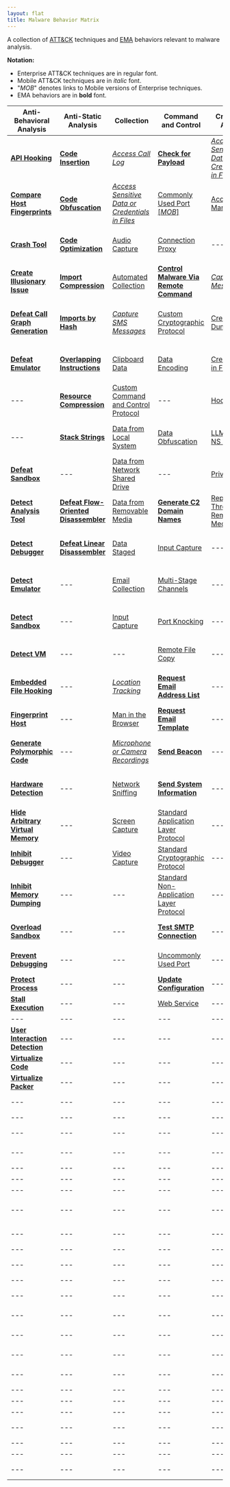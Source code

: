```yaml
---
layout: flat
title: Malware Behavior Matrix
---
```

A collection of [ATT&CK](https://attack.mitre.org) techniques and [EMA](https://collaborate.mitre.org/ema/index.php/ema:Main_Page) behaviors relevant to malware analysis.

**Notation:**
* Enterprise ATT&CK techniques are in regular font.
* Mobile ATT&CK techniques are in *italic* font.
* "*MOB*" denotes links to Mobile versions of Enterprise techniques.
* EMA behaviors are in **bold** font.

|Anti-Behavioral Analysis|Anti-Static Analysis|Collection|Command and Control|Credential Access|Defense Evasion|Discovery|Effects|Execution|Exfiltration|Lateral Movement|Persistence|Privilege Escalation|
|------------------------|--------------------|----------|-------------------|-----------------|---------------|---------|-------|---------|------------|----------------|-----------|--------------------|
|[**API Hooking**](https://collaborate.mitre.org/ema/index.php/Ema-1035)|[**Code Insertion**](https://collaborate.mitre.org/ema/index.php/Ema-1008)|[*Access Call Log*](https://attack.mitre.org/mobile/index.php/Technique/MOB-T1036)|[**Check for Payload**](https://collaborate.mitre.org/ema/index.php/Ema-1236)|[*Access Sensitive Data or Credentials in Files*](https://attack.mitre.org/mobile/index.php/Technique/MOB-T1012)|[Access Token Manipulation](https://attack.mitre.org/wiki/Technique/T1134)|[Account Discovery](https://attack.mitre.org/wiki/Technique/T1087)|[**Access Premium Service**](https://collaborate.mitre.org/ema/index.php/Ema-1178)|[AppleScript](https://attack.mitre.org/wiki/Technique/T1155)|[Automated Exfiltration](https://attack.mitre.org/wiki/Technique/T1020)|[AppleScript](https://attack.mitre.org/wiki/Technique/T1155)|[.bash_profile and .bashrc](https://attack.mitre.org/wiki/Technique/T1156)|[Application Shimming](https://attack.mitre.org/wiki/Technique/T1138)|
|[**Compare Host Fingerprints**](https://collaborate.mitre.org/ema/index.php/Ema-1120)|[**Code Obfuscation**](https://collaborate.mitre.org/ema/index.php/Ema-1004)|[*Access Sensitive Data or Credentials in Files*](https://attack.mitre.org/mobile/index.php/Technique/MOB-T1012)|[Commonly Used Port](https://attack.mitre.org/wiki/Technique/T1043) [[*MOB*]](https://attack.mitre.org/mobile/index.php/Technique/MOB-T1039)|[Account Manipulation](https://attack.mitre.org/wiki/Technique/T1090)|[*Application Discovery*](https://attack.mitre.org/mobile/index.php/Technique/MOB-T1021)|[*Application Discovery*](https://attack.mitre.org/mobile/index.php/Technique/MOB-T1021)|[**Click Fraud**](https://collaborate.mitre.org/ema/index.php/Ema-1179)|[Command-Line Interface](https://attack.mitre.org/wiki/Technique/T1059)|[Data Compressed](https://attack.mitre.org/wiki/Technique/T1002)|[**Autonomous Remote Infection**](https://collaborate.mitre.org/ema/index.php/Ema-1216)|[Application Shimming](https://attack.mitre.org/wiki/Technique/T1138)|[Bypass User Account Control](https://attack.mitre.org/wiki/Technique/T1088)|
|[**Crash Tool**](https://collaborate.mitre.org/ema/index.php/Ema-1049)|[**Code Optimization**](https://collaborate.mitre.org/ema/index.php/Ema-1037)|[Audio Capture](https://attack.mitre.org/wiki/Technique/T1123)|[Connection Proxy](https://attack.mitre.org/wiki/Technique/T1090)|---|[Binary Padding](https://attack.mitre.org/wiki/Technique/T1009)|[Application Window Discovery](https://attack.mitre.org/wiki/Technique/T1010)|[**Consume System Resources**](https://collaborate.mitre.org/ema/index.php/Ema-1177)|[Dynamic Data Exchange](https://attack.mitre.org/wiki/Technique/T1173)|[Data Encrypted](https://attack.mitre.org/wiki/Technique/T1022)|[Distributed Component Object Model](https://attack.mitre.org/wiki/Technique/T1175)|[BITS Jobs](https://attack.mitre.org/wiki/Technique/T1197)|[Explotation for Privilege Escalation](https://attack.mitre.org/wiki/Technique/T1068)|
|[**Create Illusionary Issue**](https://collaborate.mitre.org/ema/index.php/Ema-1031)|[**Import Compression**](https://collaborate.mitre.org/ema/index.php/Ema-1030)|[Automated Collection](https://attack.mitre.org/wiki/Technique/T1119)|[**Control Malware Via Remote Command**](https://collaborate.mitre.org/ema/index.php/Ema-1241)|[*Capture SMS Messages*](https://attack.mitre.org/mobile/index.php/Technique/MOB-T1015)|[BITS Jobs](https://attack.mitre.org/wiki/Technique/T1197)|[*Device Type Discovery*](https://attack.mitre.org/mobile/index.php/Technique/MOB-T1022)|[**Denial of Service**](https://collaborate.mitre.org/ema/index.php/Ema-1175)|[Execution through API](https://attack.mitre.org/wiki/Technique/T1106)|[Exfiltration Over Alternative Protocol](https://attack.mitre.org/wiki/Technique/T1048)|[Exploitation of Remote Services](https://attack.mitre.org/wiki/Technique/T1210)|[Bootkit](https://attack.mitre.org/wiki/Technique/T1067)|[File System Permissions Weakness](https://attack.mitre.org/wiki/Technique/T1044)|
|[**Defeat Call Graph Generation**](https://collaborate.mitre.org/ema/index.php/Ema-1228)|[**Imports by Hash**](https://collaborate.mitre.org/ema/index.php/Ema-1036)|[*Capture SMS Messages*](https://attack.mitre.org/mobile/index.php/Technique/MOB-T1015)|[Custom Cryptographic Protocol](https://attack.mitre.org/wiki/Technique/T1024)|[Credential Dumping](https://attack.mitre.org/wiki/Technique/T1003)|[Bypass User Account Control](https://attack.mitre.org/wiki/Technique/T1088)|[*Local Network Configuration Discovery*](https://attack.mitre.org/mobile/index.php/Technique/MOB-T1025)|[**Destroy Hardware**](https://collaborate.mitre.org/ema/index.php/Ema-1196)|[Execution through Module Load](https://attack.mitre.org/wiki/Technique/T1129)|[Exfiltration Over Command and Control Channel](https://attack.mitre.org/wiki/Technique/T1041)|[Pass the Hash](https://attack.mitre.org/wiki/Technique/T1075)|[Change Default File Association](https://attack.mitre.org/wiki/Technique/T1042)|[Hooking](https://attack.mitre.org/wiki/Technique/T1179)|
|[**Defeat Emulator**](https://collaborate.mitre.org/ema/index.php/Ema-1268)|[**Overlapping Instructions**](https://collaborate.mitre.org/ema/index.php/Ema-1038)|[Clipboard Data](https://attack.mitre.org/wiki/Technique/T1115)|[Data Encoding](https://attack.mitre.org/wiki/Technique/T1132)|[Credentials in Files](https://attack.mitre.org/wiki/Technique/T1081)|[Code Signing](https://attack.mitre.org/wiki/Technique/T1116)|[Network Service Scanning](https://attack.mitre.org/wiki/Technique/T1046)|[**Encrypt Files**](https://collaborate.mitre.org/ema/index.php/Ema-1122)|[Exploitation for Client Execution](https://attack.mitre.org/wiki/Technique/T1202)|[Exfiltration Over Other Network Medium](https://attack.mitre.org/wiki/Technique/T1011)|[Remote Desktop Protocol](https://attack.mitre.org/wiki/Technique/T1076)|[Component Object Model Hijacking](https://attack.mitre.org/wiki/Technique/T1122)|[Image File Execution Options Injection](https://attack.mitre.org/wiki/Technique/T1183)|
|---|[**Resource Compression**](https://collaborate.mitre.org/ema/index.php/Ema-1039)|[Custom Command and Control Protocol](https://attack.mitre.org/wiki/Technique/T1094)|---|[Hooking](https://attack.mitre.org/wiki/Technique/T1179)|[Component Object Model Hijacking](https://attack.mitre.org/wiki/Technique/T1122)|[Peripheral Device Discovery](https://attack.mitre.org/wiki/Technique/T1120)|[**Erase Data**](https://collaborate.mitre.org/ema/index.php/Ema-1195)|[**Install Legitimate Software**](https://collaborate.mitre.org/ema/index.php/Ema-1137)|[Exfiltration Over Physical Medium](https://attack.mitre.org/wiki/Technique/T1052)|[Remote File Copy](https://attack.mitre.org/wiki/Technique/T1105)|[File System Permissions Weakness](https://attack.mitre.org/wiki/Technique/T1044)|[Launch Daemon](https://attack.mitre.org/wiki/Technique/T1160)|
|---|[**Stack Strings**](https://collaborate.mitre.org/ema/index.php/Ema-1044)|[Data from Local System](https://attack.mitre.org/wiki/Technique/T1005)|[Data Obfuscation](https://attack.mitre.org/wiki/Technique/T1001)|[LLMNR/NBT-NS Poisoning](https://attack.mitre.org/wiki/Technique/T1171)|[DCShadow](https://attack.mitre.org/wiki/Technique/T1207)|[Process Discovery](https://attack.mitre.org/wiki/Technique/T1057)|[**Manipulate File System Data**](https://collaborate.mitre.org/ema/index.php/Ema-1127)|[**Install Secondary Malware**](https://collaborate.mitre.org/ema/index.php/Ema-1138)|---|[Replication Through Removable Media](https://attack.mitre.org/wiki/Technique/T1091)|[Hidden File and Directories](https://attack.mitre.org/wiki/Technique/T1158)|[Process Injection](https://attack.mitre.org/wiki/Technique/T1055)|
|[**Defeat Sandbox**](https://collaborate.mitre.org/ema/index.php/Ema-1027)|---|[Data from Network Shared Drive](https://attack.mitre.org/wiki/Technique/T1039)|---|[Private Keys](https://attack.mitre.org/wiki/Technique/T1145)|[Deobfuscate/Decode Files or Information](https://attack.mitre.org/wiki/Technique/T1140)|[Query Registry](https://attack.mitre.org/wiki/Technique/T1012)|[**Manipulate Network Traffic**](https://collaborate.mitre.org/ema/index.php/Ema-1126)|[**Install Secondary Module**](https://collaborate.mitre.org/ema/index.php/Ema-1136)|---|---|[Hooking](https://attack.mitre.org/wiki/Technique/T1179)|[Scheduled Task](https://attack.mitre.org/wiki/Technique/T1053)|
|[**Detect Analysis Tool**](https://collaborate.mitre.org/ema/index.php/Ema-1005)|[**Defeat Flow-Oriented Disassembler**](https://collaborate.mitre.org/ema/index.php/Ema-1227)|[Data from Removable Media](https://attack.mitre.org/wiki/Technique/T1025)|[**Generate C2 Domain Names**](https://collaborate.mitre.org/ema/index.php/Ema-1244)|[Replication Through Removable Media](https://attack.mitre.org/wiki/Technique/T1091)|[**Disable Kernel Patch Protection**](https://collaborate.mitre.org/ema/index.php/Ema-1146)|[Remote System Discovery](https://attack.mitre.org/wiki/Technique/T1018)|[*Premium SMS Toll Fraud*](https://attack.mitre.org/mobile/index.php/Technique/MOB-T1051)|[Local Job Scheduling](https://attack.mitre.org/wiki/Technique/T1168)|---|---|[Image File Execution Options Injection](https://attack.mitre.org/wiki/Technique/T1183)|[Setuid and Setguid](https://attack.mitre.org/wiki/Technique/T1166)|
|[**Detect Debugger**](https://collaborate.mitre.org/ema/index.php/Ema-1253)|[**Defeat Linear Disassembler**](https://collaborate.mitre.org/ema/index.php/Ema-1229)|[Data Staged](https://attack.mitre.org/wiki/Technique/T1074)|[Input Capture](https://attack.mitre.org/wiki/Technique/T1056)|---|---|[Security Software Discovery](https://attack.mitre.org/wiki/Technique/T1063)|[*Wipe Device Data*](https://attack.mitre.org/mobile/index.php/Technique/MOB-T1050)|[**Log Activity**](https://collaborate.mitre.org/ema/index.php/Ema-1134)|---|---|[Kernel Modules and Extensions](https://attack.mitre.org/wiki/Technique/T1215)|[Sudo](https://attack.mitre.org/wiki/Technique/T1169)|
|[**Detect Emulator**](https://collaborate.mitre.org/ema/index.php/Ema-1265)|---|[Email Collection](https://attack.mitre.org/wiki/Technique/T1114)|[Multi-Stage Channels](https://attack.mitre.org/wiki/Technique/T1104)|---|[**Disable System File Overwrite Protection**](https://collaborate.mitre.org/ema/index.php/Ema-1149)|[System Network Configuration Discovery](https://attack.mitre.org/wiki/Technique/T1016)|---|[PowerShell](https://attack.mitre.org/wiki/Technique/T1086)|---|---|[Launch Daemon](https://attack.mitre.org/wiki/Technique/T1160)|---|
|[**Detect Sandbox**](https://collaborate.mitre.org/ema/index.php/Ema-1233)|---|[Input Capture](https://attack.mitre.org/wiki/Technique/T1056)|[Port Knocking](https://attack.mitre.org/wiki/Technique/T1205)|---|[Disabling Security Tools](https://attack.mitre.org/wiki/Technique/T1089)|[System Network Connections Discovery](https://attack.mitre.org/wiki/Technique/T1049)|---|[**Prevent Concurrent Execution**](https://collaborate.mitre.org/ema/index.php/Ema-1261)|---|---|[Local Job Scheduling](https://attack.mitre.org/wiki/Technique/T1168)|---|
|[**Detect VM**](https://collaborate.mitre.org/ema/index.php/Ema-1239)|---|---|[Remote File Copy](https://attack.mitre.org/wiki/Technique/T1105)|---|[**Encrypt Self**](https://collaborate.mitre.org/ema/index.php/Ema-1165)|[System Owner/User Discovery](https://attack.mitre.org/wiki/Technique/T1033)|---|[Regsvr32](https://attack.mitre.org/wiki/Technique/T1117)|---|---|[Modify Existing Service](https://attack.mitre.org/wiki/Technique/T1031)|---|
|[**Embedded File Hooking**](https://collaborate.mitre.org/ema/index.php/Ema-1048)|---|[*Location Tracking*](https://attack.mitre.org/mobile/index.php/Technique/MOB-T1033)|[**Request Email Address List**](https://collaborate.mitre.org/ema/index.php/Ema-1123)|---|[**Evade Static Heuristic**](https://collaborate.mitre.org/ema/index.php/Ema-1252)|[System Service Discovery](https://attack.mitre.org/wiki/Technique/T1007)|---|[Rundll32](https://attack.mitre.org/wiki/Technique/T1085)|---|---|[*Modify Trusted Execution Environment*](https://attack.mitre.org/mobile/index.php/Technique/MOB-T1002)|---|
|[**Fingerprint Host**](https://collaborate.mitre.org/ema/index.php/Ema-1121)|---|[Man in the Browser](https://attack.mitre.org/wiki/Technique/T1185)|[**Request Email Template**](https://collaborate.mitre.org/ema/index.php/Ema-1124)|---|[**Execute Before/External to Kernel/Hypervisor**](https://collaborate.mitre.org/ema/index.php/Ema-1225)|[System Time Discovery](https://attack.mitre.org/wiki/Technique/T1124)|---|[Scheduled Task](https://attack.mitre.org/wiki/Technique/T1053)|---|---|[New Service](https://attack.mitre.org/wiki/Technique/T1050)|---|
|[**Generate Polymorphic Code**](https://collaborate.mitre.org/ema/index.php/Ema-1032)|---|[*Microphone or Camera Recordings*](https://attack.mitre.org/mobile/index.php/Technique/MOB-T1032)|[**Send Beacon**](https://collaborate.mitre.org/ema/index.php/Ema-1237)|---|[**Execute Non-main CPU Code**](https://collaborate.mitre.org/ema/index.php/Ema-1221)|[System Information Discovery](https://attack.mitre.org/wiki/Technique/T1082) [[*MOB*]](https://attack.mitre.org/mobile/index.php/Technique/MOB-T1029)|---|[Scripting](https://attack.mitre.org/wiki/Technique/T1064)|---|---|[Office Application Setup](https://attack.mitre.org/wiki/Technique/T1137)|---|
|[**Hardware Detection**](https://collaborate.mitre.org/ema/index.php/Ema-1022)|---|[Network Sniffing](https://attack.mitre.org/wiki/Technique/T1040)|[**Send System Information**](https://collaborate.mitre.org/ema/index.php/Ema-1238)|---|[**Execute Stealthy Code**](https://collaborate.mitre.org/ema/index.php/Ema-1223)|[File and Directory Discovery](https://attack.mitre.org/wiki/Technique/T1083) [[*MOB*]](https://attack.mitre.org/mobile/index.php/Technique/MOB-T1023)|---|[**Send Email Message**](https://collaborate.mitre.org/ema/index.php/Ema-1125)|---|---|[**Persist After OS Changes**](https://collaborate.mitre.org/ema/index.php/Ema-1208)|---|
|[**Hide Arbitrary Virtual Memory**](https://collaborate.mitre.org/ema/index.php/Ema-1172)|---|[Screen Capture](https://attack.mitre.org/wiki/Technique/T1113)|[Standard Application Layer Protocol](https://attack.mitre.org/wiki/Technique/T1071)|---|[Exploitation for Defense Evasion](https://attack.mitre.org/wiki/Technique/T1211)|---|---|[Service Execution](https://attack.mitre.org/wiki/Technique/T1035)|---|---|[**Persist After System Reboot**](https://collaborate.mitre.org/ema/index.php/Ema-1209)|---|
|[**Inhibit Debugger**](https://collaborate.mitre.org/ema/index.php/Ema-1024)|---|[Video Capture](https://attack.mitre.org/wiki/Technique/T1125)|[Standard Cryptographic Protocol](https://attack.mitre.org/wiki/Technique/T1032)|---|---|---|---|[**Suicide Exit**](https://collaborate.mitre.org/ema/index.php/Ema-1135)|---|---|[Port Knocking](https://attack.mitre.org/wiki/Technique/T1205)|---|
|[**Inhibit Memory Dumping**](https://collaborate.mitre.org/ema/index.php/Ema-1173)|---|---|[Standard Non-Application Layer Protocol](https://attack.mitre.org/wiki/Technique/T1095)|---|[File Deletion](https://attack.mitre.org/wiki/Technique/T1107)|---|---|[**Test SMTP Connection**](https://collaborate.mitre.org/ema/index.php/Ema-1174)|---|---|[Redundant Access](https://attack.mitre.org/wiki/Technique/T1108)|---|
|[**Overload Sandbox**](https://collaborate.mitre.org/ema/index.php/Ema-1235)|---|---|[**Test SMTP Connection**](https://collaborate.mitre.org/ema/index.php/Ema-1174)|---|[File System Logical Offsets](https://attack.mitre.org/wiki/Technique/T1006)|---|---|[Windows Management Instrumentation](https://attack.mitre.org/wiki/Technique/T1047)|---|---|[Registry Run Keys / Start Folder](https://attack.mitre.org/wiki/Technique/T1060)|---|
|[**Prevent Debugging**](https://collaborate.mitre.org/ema/index.php/Ema-1230)|---|---|[Uncommonly Used Port](https://attack.mitre.org/wiki/Technique/T1065)|---|[Hidden File and Directories](https://attack.mitre.org/wiki/Technique/T1158)|---|---|---|---|---|[**Re-instantiate Self**](https://collaborate.mitre.org/ema/index.php/Ema-1212)|---|
|[**Protect Process**](https://collaborate.mitre.org/ema/index.php/Ema-1034)|---|---|[**Update Configuration**](https://collaborate.mitre.org/ema/index.php/Ema-1240)|---|[**Hide Kernel Modules**](https://collaborate.mitre.org/ema/index.php/Ema-1015)|---|---|---|---|---|[Scheduled Task](https://attack.mitre.org/wiki/Technique/T1053)|---|
|[**Stall Execution**](https://collaborate.mitre.org/ema/index.php/Ema-1013)|---|---|[Web Service](https://attack.mitre.org/wiki/Technique/T1102)|---|[Rootkit](https://attack.mitre.org/wiki/Technique/T1014)|---|---|---|---|---|[Timestomp](https://attack.mitre.org/wiki/Technique/T1099)|---|
|---|---|---|---|---|[**Hide Services**](https://collaborate.mitre.org/ema/index.php/Ema-1219)|---|---|---|---|---|---|---|
|[**User Interaction Detection**](https://collaborate.mitre.org/ema/index.php/Ema-1021)|---|---|---|---|[**Hide Threads**](https://collaborate.mitre.org/ema/index.php/Ema-1218)|---|---|---|---|---|---|---|
|[**Virtualize Code**](https://collaborate.mitre.org/ema/index.php/Ema-1046)|---|---|---|---|[**Hide Userspace Libraries**](https://collaborate.mitre.org/ema/index.php/Ema-1222)|---|---|---|---|---|---|---|
|[**Virtualize Packer**](https://collaborate.mitre.org/ema/index.php/Ema-1047)|---|---|---|---|[HISTCONTROL](https://attack.mitre.org/wiki/Technique/T1148)|---|---|---|---|---|---|---|
|---|---|---|---|---|[Image File Execution Options Injection](https://attack.mitre.org/wiki/Technique/T1183)|---|---|---|---|---|---|---|
|---|---|---|---|---|[Indicator Blocking](https://attack.mitre.org/wiki/Technique/T1054)|---|---|---|---|---|---|---|
|---|---|---|---|---|[Indirect Command Execution](https://attack.mitre.org/wiki/Technique/T1202)|---|---|---|---|---|---|---|
|---|---|---|---|---|[Install Root Certificate](https://attack.mitre.org/wiki/Technique/T1130)|---|---|---|---|---|---|---|
|---|---|---|---|---|---|---|---|---|---|---|---|---|
|---|---|---|---|---|[Masquerading](https://attack.mitre.org/wiki/Technique/T1036)|---|---|---|---|---|---|---|
|---|---|---|---|---|[Modify Registry](https://attack.mitre.org/wiki/Technique/T1112)|---|---|---|---|---|---|---|
|---|---|---|---|---|[*Modify Trusted Execution Environment*](https://attack.mitre.org/mobile/index.php/Technique/MOB-T1002)|---|---|---|---|---|---|---|
|---|---|---|---|---|[Obfuscated Files or Information](https://attack.mitre.org/wiki/Technique/T1027)|---|---|---|---|---|---|---|
|---|---|---|---|---|[Port Knocking](https://attack.mitre.org/wiki/Technique/T1205)|---|---|---|---|---|---|---|
|---|---|---|---|---|[**Prevent API Unhooking**](https://collaborate.mitre.org/ema/index.php/Ema-1180)|---|---|---|---|---|---|---|
|---|---|---|---|---|[**Prevent File Access**](https://collaborate.mitre.org/ema/index.php/Ema-1184)|---|---|---|---|---|---|---|
|---|---|---|---|---|[**Prevent File Deletion**](https://collaborate.mitre.org/ema/index.php/Ema-1181)|---|---|---|---|---|---|---|
|---|---|---|---|---|[**Prevent Memory Access**](https://collaborate.mitre.org/ema/index.php/Ema-1183)|---|---|---|---|---|---|---|
|---|---|---|---|---|[**Prevent Native API Hooking**](https://collaborate.mitre.org/ema/index.php/Ema-1226)|---|---|---|---|---|---|---|
|---|---|---|---|---|[**Prevent Registry Access**](https://collaborate.mitre.org/ema/index.php/Ema-1185)|---|---|---|---|---|---|---|
|---|---|---|---|---|[**Prevent Registry Deletion**](https://collaborate.mitre.org/ema/index.php/Ema-1182)|---|---|---|---|---|---|---|
|---|---|---|---|---|[Process Injection](https://attack.mitre.org/wiki/Technique/T1055)|---|---|---|---|---|---|---|
|---|---|---|---|---|[Redundant Access](https://attack.mitre.org/wiki/Technique/T1108)|---|---|---|---|---|---|---|
|---|---|---|---|---|[Regsvr32](https://attack.mitre.org/wiki/Technique/T1117)|---|---|---|---|---|---|---|
|---|---|---|---|---|[**Remove SMS Warning Messages**](https://collaborate.mitre.org/ema/index.php/Ema-1141)|---|---|---|---|---|---|---|
|---|---|---|---|---|[Software Packing](https://attack.mitre.org/wiki/Technique/T1045)|---|---|---|---|---|---|---|
|---|---|---|---|---|[Web Service](https://attack.mitre.org/wiki/Technique/T1102)|---|---|---|---|---|---|---|
|---|---|---|---|---|[**Block Security Websites**](https://collaborate.mitre.org/ema/index.php/Ema-1154)|---|---|---|---|---|---|---|
